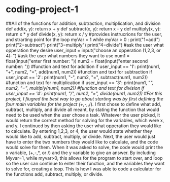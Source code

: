 # coding-project-1
##All of the functions for addition, subtraction, multiplication, and division
def add(x, y):
  return x + y
def subtract(x, y):
  return x - y
def multiply(x, y):
  return x * y
def divide(x, y):
  return x / y
#provides instrucrions for the user, and strarting point for the loop
myVar = 1
while myVar > 0 :
  print("1=add")
  print("2=subtract")
  print("3=multiply")
  print("4=divide")
  #ask the user what opperation they desire
  user_input = input("choose an opperation (1,2,3, or 4): ")
  #ask the user what numbers they want to use
  num1 = float(input("enter first number: "))
  num2 = float(input("enter second number: "))
  #function and text for addition
  if user_input == '1':
    print(num1, "+", num2, "=", add(num1, num2))
  #function and text for subtraction
  if user_input == '2':
    print(num1, "-", num2, "=", subtract(num1, num2))
  #function and text for multiplication
  if user_input == '3':
    print(num1, "*", num2, "=", multiply(num1, num2))
  #function and text for division
  if user_input == '4':
    print(num1, "/", num2, "=", divide(num1, num2))
#For this project, I fiugred the best way to go about starting was by first defining the four main variables for the project (+,-,*,/). I first chose to define what add, subtract, multiply, and divide all meant, by stating the function that would need to be used when the user chose a task. Whatever the user picked, it would return the correct method for solving for the variables, which were x, and y. I continued by then asking the user what opperation they would like to calculate. By entering 1,2,3, or 4, the user would state whether they would like to add, subtract, multiply, or divide. Next, the user would just have to enter the two numbers they would like to calculate, and the code would solve for them. When it was asked to solve, the code would print the x variable, (+,-,*, or /) and the y variable to give an answer. By including Myvar=1, while myvar>0, this allows for the program to start over, and loop so the user can continue to enter their function, and the variables they want to solve for, creating a loop. This is how I was able to code a calculator for the functions add, subtract, multiply, or divide. 

